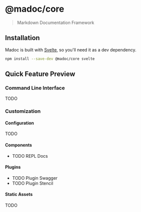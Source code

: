 # @madoc/core

> Markdown Documentation Framework

## Installation

Madoc is built with [Svelte], so you'll need it as a dev dependency.

``` bash
npm install --save-dev @madoc/core svelte
```

[Svelte]: https://svelte.dev/ "Svelte Website"

## Quick Feature Preview

### Command Line Interface

TODO

### Customization

#### Configuration

TODO

#### Components

- TODO REPL Docs

#### Plugins

- TODO Plugin Swagger
- TODO Plugin Stencil

#### Static Assets

TODO
